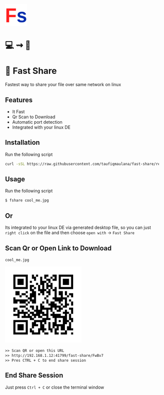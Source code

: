 ![Logo](icon.png)
# 💻 ⇝ 📱
# 🏁 Fast Share
Fastest way to share your file over same network on linux


## Features
- It Fast
- Qr Scan to Download
- Automatic port detection
- Integrated with your linux DE

## Installation
Run the following script
```bash
curl -sSL https://raw.githubusercontent.com/taufiqmaulana/fast-share/refs/heads/master/install-linux.sh | bash
```

## Usage
Run the following script
```bash
$ fshare cool_me.jpg
```

## Or
Its integrated to your linux DE via generated desktop file, so you can just `right click` on the file and then choose `open with` -> `Fast Share`

## Scan Qr or Open Link to Download

```
cool_me.jpg
```
![Figure Qr](figure-qr.jpg)
```
>> Scan QR or open this URL
>> http://192.168.1.12:41799/fast-share/FwBv7
>> Pres CTRL + C to end share session
```

## End Share Session
Just press `Ctrl + C` or close the terminal window
